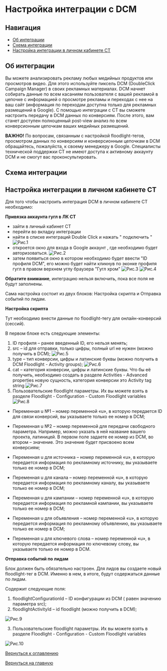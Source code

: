 # Настройка интеграции с DCM

## Навигация
* [Об интеграции ](#Об-интеграции)
* [Схема интеграции ](#Схема-интеграции)
* [Настройка интеграции в личном кабинете CT ](#Настройка-интеграции-в-личном-кабинете-CT)



## Об интеграции

Вы можете анализировать рекламу любых медийных продуктов или просмотров видео. 
Для этого используйте пиксель DCM (DoubleClick Campaign Manager) в своих рекламных материалах. 
DCM начнет собирать данные по всем касаниям пользователя с вашей рекламой в цепочке с информацией о просмотре рекламы и переходах с нее на ваш сайт (информация по переходам доступна только для рекламных размещений в Google). 
С помощью интеграции с CT вы сможете настроить передачу в DCM данных по конверсиям. После этого, вам станет доступен полноценный post-view анализ по всем конверсионным цепочкам ваших медийных размещений.

**ВАЖНО!** По вопросам, связанным с настройкой floodlight-тегов, просмотром данных по конверсиям и конверсионным цепочкам в DCM обращайтесь, пожалуйста, к своему менеджеру в Google. 
Специалисты технической поддержки CT не имеют доступа к активному аккаунту DCM и не смогут вас проконсультировать.


## Схема интеграции




## Настройка интеграции в личном кабинете CT

Для того чтобы настроить интеграция DCM в личном кабинете CT необходимо:

**Привязка аккаунта гугл в ЛК CT**
- зайти в личный кабинет CT
- перейти во вкладку интеграции
- найти в списке интеграций Double Click и нажать " подключить "
![Рис.1](images/VkladIn1.png)
- откроется окно для входа в Google аккаунт , где необходимо будет авторизоваться.
![Рис.2](images/LKCT.png)
- затем появиться окно в котором необходимо будет ввести "ID профиля DCM", его можно будет найти кликнув по эконке профиля гугл в правом верхнем углу браузера "Гугл хром"
![Рис.3](images/DCMID2.png)
![Рис.4](images/LKID.png)


**Обратите внимание**, интеграцию нельзя включить, пока все поля не будут заполнены.

Сама настройка состоит из двух блоков: Настройка скрипта и Отправка событий по лидам.

**Настройка скрипта**

Тут необходимо внести данные по floodlight-тегу для онлайн-конверсий (сессий). 

В первом блоке есть следующие элементы:
1. ID профиля – ранее введенный ID, его нельзя менять;
2. src – id для отправки, только цифры, полный url не нужен (можно получить в DCM);
![Рис.5](images/src.png)
3. type – тип конверсии, цифры и латинские буквы (можно получить в DCM Floodlight - Activity groups);
![Рис.6](images/type.png)
4. cat – категория конверсии, цифры и латинские буквы. Что бы её получить, необходимо создать в разделе Activities - Advanced properties новую сущность, категория конверсии это Activity tag string
![Рис.7](images/cat.png)
5. Пользовательские floodlight параметры. Их вы можете взять в разделе Floodlight - Configuration - Custom Floodlight variables
![Рис.8](images/Floodlight1.png)

- Переменная u №1 – номер переменной «u», в которую передается ID для связи конверсий, вы указываете только ее номер в DCM;

- Переменная u №2 – номер переменной для передачи свободного параметра. Например, можно указать в ней название вашего проекта, латиницей. В первом поле задаете ее номер из DCM, во втором – значение. Это значение будет присвоено всем конверсиям;

- Переменная u для источника – номер переменной «u», в которую передается информация по рекламному источнику, вы указываете только ее номер в DCM;

- Переменная u для канала – номер переменной «u», в которую передается информация по рекламному каналу, вы указываете только ее номер в DCM;

- Переменная u для кампании – номер переменной «u», в которую передается информация по рекламной кампании, вы указываете только ее номер в DCM;

- Переменная u для объявления – номер переменной «u», в которую передается информация по рекламному объявлению, вы указываете только ее номер в DCM;

- Переменная u для ключевого слова – номер переменной «u», в которую передается информация по ключевому слову, вы указываете только ее номер в DCM.

**Отправка событий по лидам**

Блок должен быть обязательно настроен. 
Для лидов вы создаете новый floodlight-тег в DCM. Именно в нем, в итоге, будут содержаться данные по лидам.

Содержит следующие поля:
1. floodlightConfigurationId – ID конфигурации из DCM ( равен значению параметра src);
2. floodlightActivityId – id floodlight (можно получить в DCM);

![Рис.9](images/lids.png)

3. Пользовательские floodlight параметры. Их вы можете взять в разделе Floodlight - Configuration - Custom Floodlight variables

![Рис.10](images/Floodlight1.png)

[Вернуться к оглавлению](#навигация)

[Вернуться на главную](/README.md/#documentation)